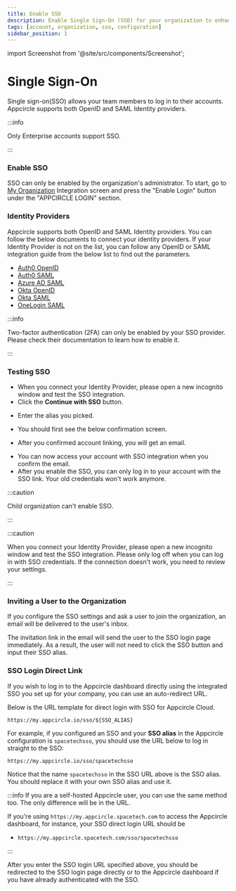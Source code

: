 ```yaml
---
title: Enable SSO
description: Enable Single Sign-On (SSO) for your organization to enhance user security and streamline login processes.
tags: [account, organization, sso, configuration]
sidebar_position: 1
---
```


import Screenshot from '@site/src/components/Screenshot';

# Single Sign-On

Single sign-on(SSO) allows your team members to log in to their accounts.
Appcircle supports both OpenID and SAML Identity providers.

:::info

Only Enterprise accounts support SSO.

:::

### Enable SSO

SSO can only be enabled by the organization's administrator. To start, go to [My Organization](/account/my-organization) Integration screen and press the "Enable Login" button under the "APPCIRCLE LOGIN" section.

### Identity Providers

Appcircle supports both OpenID and SAML Identity providers. You can follow the below documents to connect your identity providers. If your Identity Provider is not on the list, you can follow any OpenID or SAML integration guide from the below list to find out the parameters.

- [Auth0 OpenID](./auth-openid)
- [Auth0 SAML](./auth-saml)
- [Azure AD SAML](./azure-saml)
- [Okta OpenID](./okta-openid)
- [Okta SAML](./okta-saml)
- [OneLogin SAML](./onelogin-saml)

:::info

Two-factor authentication (2FA) can only be enabled by your SSO provider. Please check their documentation to learn how to enable it.

:::

### Testing SSO

- When you connect your Identity Provider, please open a new incognito window and test the SSO integration.
- Click the **Continue with SSO** button.

<Screenshot url='https://cdn.appcircle.io/docs/assets/sso-loginbutton.png' />

- Enter the alias you picked.

<Screenshot url="https://cdn.appcircle.io/docs/assets/sso-alias.png" />

- You should first see the below confirmation screen.

<Screenshot url='https://cdn.appcircle.io/docs/assets/sso-linkaccount.png' />

- After you confirmed account linking, you will get an email.

<Screenshot url='https://cdn.appcircle.io/docs/assets/sso-confirmlink.png' />

- You can now access your account with SSO integration when you confirm the email.
- After you enable the SSO, you can only log in to your account with the SSO link. Your old credentials won't work anymore.

:::caution

Child organization can't enable SSO.

:::

:::caution

When you connect your Identity Provider, please open a new incognito window and test the SSO integration. Please only log off when you can log in with SSO credentials. If the connection doesn't work, you need to review your settings.

:::

### Inviting a User to the Organization

If you configure the SSO settings and ask a user to join the organization, an email will be delivered to the user's inbox.

The invitation link in the email will send the user to the SSO login page immediately. As a result, the user will not need to click the SSO button and input their SSO alias.

### SSO Login Direct Link

If you wish to log in to the Appcircle dashboard directly using the integrated SSO you set up for your company, you can use an auto-redirect URL.

Below is the URL template for direct login with SSO for Appcircle Cloud.

```URL
https://my.appcircle.io/sso/${SSO_ALIAS}
```

For example, if you configured an SSO and your **SSO alias** in the Appcircle configuration is `spacetechsso`, you should use the URL below to log in straight to the SSO:

```URL
https://my.appcircle.io/sso/spacetechsso
```

Notice that the name `spacetechsso` in the SSO URL above is the SSO alias. You should replace it with your own SSO alias and use it.

:::info
If you are a self-hosted Appcircle user, you can use the same method too. The only difference will be in the URL.

If you're using `https://my.appcircle.spacetech.com` to access the Appcircle dashboard, for instance, your SSO direct login URL should be

- `https://my.appcircle.spacetech.com/sso/spacetechsso`

:::

After you enter the SSO login URL specified above, you should be redirected to the SSO login page directly or to the Appcircle dashboard if you have already authenticated with the SSO.
